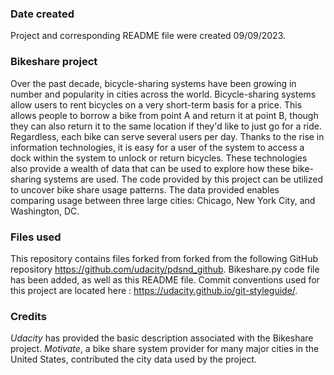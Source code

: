 ### **Date created**
Project and corresponding README file were created 09/09/2023.

### **Bikeshare project**

Over the past decade, bicycle-sharing systems have been growing in number and popularity in cities across the world. Bicycle-sharing systems allow users to rent bicycles on a very short-term basis for a price. This allows people to borrow a bike from point A and return it at point B, though they can also return it to the same location if they'd like to just go for a ride. Regardless, each bike can serve several users per day.
Thanks to the rise in information technologies, it is easy for a user of the system to access a dock within the system to unlock or return bicycles. These technologies also provide a wealth of data that can be used to explore how these bike-sharing systems are used. The code provided by this project can be utilized to uncover bike share usage patterns. The data provided enables comparing usage between three large cities: Chicago, New York City, and Washington, DC.

### **Files used**
This repository contains files forked from forked from the following GitHub repository  https://github.com/udacity/pdsnd_github. 
 Bikeshare.py code file has been added, as well as this README file.
Commit conventions used for this project are located here : https://udacity.github.io/git-styleguide/. 

### **Credits**
_Udacity_ has provided the basic description associated with the Bikeshare project. 
_Motivate_, a bike share system provider for many major cities in the United States, contributed the city data used by the project.

